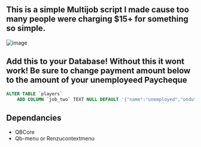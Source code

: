 ## This is a simple Multijob script I made cause too many people were charging $15+ for something so simple.
![image](https://i.imgur.com/pwxro0E.png)

## Add this to your Database! Without this it wont work! Be sure to change payment amount below to the amount of your unemployeed Paycheque 
```sql
ALTER TABLE `players`
	ADD COLUMN `job_two` TEXT NULL DEFAULT '{"name":"unemployed","onduty":true,"payment":10,"label":"Civilian","grade":{"name":"Freelancer","level":0},"isboss":false}';
```

## Dependancies 
- QBCore 
- Qb-menu or Renzucontextmenu 
